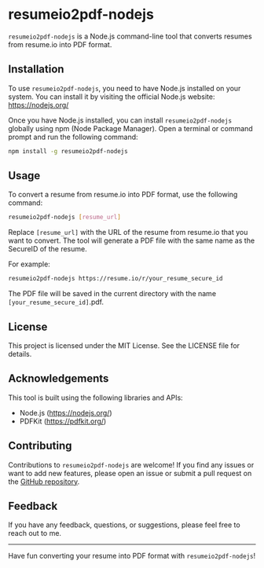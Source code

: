 # resumeio2pdf-nodejs

`resumeio2pdf-nodejs` is a Node.js command-line tool that converts resumes from resume.io into PDF format.

## Installation

To use `resumeio2pdf-nodejs`, you need to have Node.js installed on your system. You can install it by visiting the official Node.js website: https://nodejs.org/

Once you have Node.js installed, you can install `resumeio2pdf-nodejs` globally using npm (Node Package Manager). Open a terminal or command prompt and run the following command:

```bash
npm install -g resumeio2pdf-nodejs
```

## Usage

To convert a resume from resume.io into PDF format, use the following command:

```bash
resumeio2pdf-nodejs [resume_url]
```

Replace `[resume_url]` with the URL of the resume from resume.io that you want to convert. The tool will generate a PDF file with the same name as the SecureID of the resume.

For example:

```bash
resumeio2pdf-nodejs https://resume.io/r/your_resume_secure_id
```

The PDF file will be saved in the current directory with the name `[your_resume_secure_id]`.pdf.

## License

This project is licensed under the MIT License. See the LICENSE file for details.

## Acknowledgements

This tool is built using the following libraries and APIs:

- Node.js (https://nodejs.org/)
- PDFKit (https://pdfkit.org/)

## Contributing

Contributions to `resumeio2pdf-nodejs` are welcome! If you find any issues or want to add new features, please open an issue or submit a pull request on the [GitHub repository](https://github.com/ardeparedes/resumeio2pdf-nodejs).

## Feedback

If you have any feedback, questions, or suggestions, please feel free to reach out to me.

---

Have fun converting your resume into PDF format with `resumeio2pdf-nodejs`!
